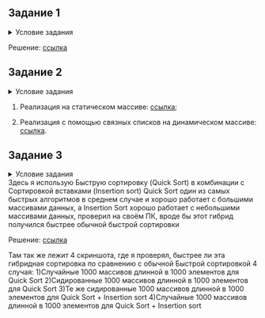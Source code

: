 ## Задание 1
<details>
  <summary>Условие задания</summary>

На языке Python или С/С++, написать алгоритм (функцию) определения четности целого числа, который будет аналогичен нижеприведенному по функциональности, но отличен по своей сути.

Объяснить плюсы и минусы обеих реализаций.
</details>

Решение: [ссылка](https://github.com/PrikoLIST3000/Lesta_Intern_server_core_test/blob/main/first_task.py)

## Задание 2

<details>
  <summary>Условие задания</summary>
На языке Python или С++ написать минимум по 2 класса реализовывающих циклический буфер FIFO. Объяснить плюсы и минусы каждой реализации.
Оценивается:
Полнота и качество реализации
Оформление кода
Наличие сравнения и пояснения по быстродействию
</details>



1. Реализация на статическом массиве: [ссылка](https://github.com/PrikoLIST3000/Lesta_Intern_server_core_test/blob/main/second%20task/second_class.py);

2. Реализация с помощью связных списков на динамическом массиве: [ссылка](https://github.com/PrikoLIST3000/Lesta_Intern_server_core_test/blob/main/second%20task/first_class.py).



## Задание 3

<details>
  <summary>Условие задания</summary>

На языке Python или С++ предложить алгоритм, который быстрее всего (по процессорным тикам) отсортирует данный ей массив чисел. 
Массив может быть любого размера со случайным порядком чисел (в том числе и отсортированным). 
Объяснить, почему вы считаете, что функция соответствует заданным критериям.
</details>
    Здесь я использую Быструю сортировку (Quick Sort) в комбинации с Сортировкой вставками (Insertion sort)
    Quick Sort один из самых быстрых алгоритмов в среднем случае и хорошо работает с большими массивами данных,
    а Insertion Sort хорошо работает с небольшими массивами данных, проверил на своём ПК, вроде бы этот гибрид
    получился быстрее обычной быстрой сортировки
    
Решение: [ссылка](https://github.com/PrikoLIST3000/Lesta_Intern_server_core_test/blob/main/third%20task/third_task.py)

Там так же лежит 4 скриншота, где я проверял, быстрее ли эта гибридная сортировка по сравнению с обычной Быстрой сортировкой
4 случая:
1)Случайные 1000 массивов длинной в 1000 элементов для Quick Sort
2)Сидированные 1000 массивов длинной в 1000 элементов для Quick Sort
3)Те же сидированные 1000 массивов длинной в 1000 элементов для Quick Sort + Insertion sort
4)Случайные 1000 массивов длинной в 1000 элементов для Quick Sort + Insertion sort
